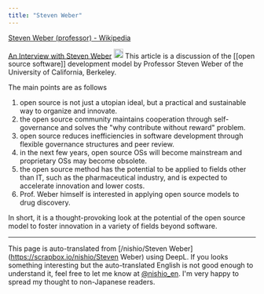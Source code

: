 ```yaml
---
title: "Steven Weber"
---
```


[Steven Weber (professor) - Wikipedia](https://en.wikipedia.org/wiki/Steven_Weber_(professor))

[An Interview with Steven Weber](https://ubiquity.acm.org/article.cfm?id=991105)
<img src='https://scrapbox.io/api/pages/nishio-en/claude/icon' alt='claude.icon' height="19.5"/>
This article is a discussion of the [[open source software]] development model by Professor Steven Weber of the University of California, Berkeley.

The main points are as follows
1. open source is not just a utopian ideal, but a practical and sustainable way to organize and innovate.
2. the open source community maintains cooperation through self-governance and solves the "why contribute without reward" problem.
3. open source reduces inefficiencies in software development through flexible governance structures and peer review.
4. in the next few years, open source OSs will become mainstream and proprietary OSs may become obsolete.
5. the open source method has the potential to be applied to fields other than IT, such as the pharmaceutical industry, and is expected to accelerate innovation and lower costs.
6. Prof. Weber himself is interested in applying open source models to drug discovery.

In short, it is a thought-provoking look at the potential of the open source model to foster innovation in a variety of fields beyond software.

---
This page is auto-translated from [/nishio/Steven Weber](https://scrapbox.io/nishio/Steven Weber) using DeepL. If you looks something interesting but the auto-translated English is not good enough to understand it, feel free to let me know at [@nishio_en](https://twitter.com/nishio_en). I'm very happy to spread my thought to non-Japanese readers.